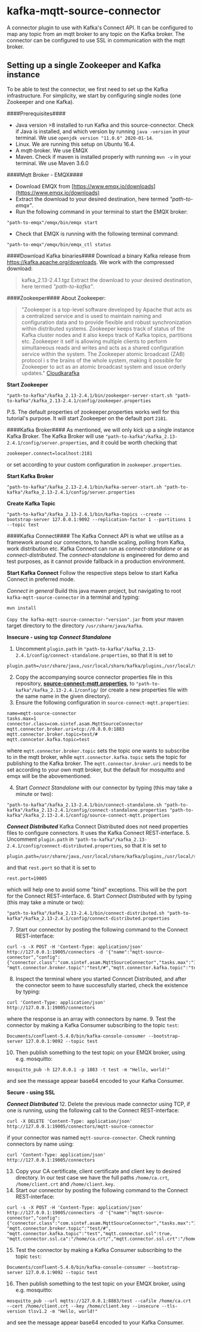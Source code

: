 
# kafka-mqtt-source-connector
A connector plugin to use with Kafka's Connect API. It can be configured to map any topic from an mqtt broker to any topic on the Kafka broker. The connector can be configured to use SSL in communication with the mqtt broker.

## Setting up a single Zookeeper and Kafka instance
To be able to test the connector, we first need to set up the Kafka infrastructure. For simplicity, we start by configuring single nodes (one Zookeeper and one Kafka).

####Prerequisites####
- Java version >8 installed to run Kafka and this source-connector. Check if Java is installed, and which version by running `java -version` in your terminal. We use `openjdk version "11.0.6" 2020-01-14`.
- Linux. We are running this setup on Ubuntu 16.4.
- A mqtt-broker. We use EMQX
- Maven. Check if maven is installed properly with running `mvn -v` in your terminal. We use Maven 3.6.0

####Mqtt Broker - EMQX####
- Download EMQX from [https://www.emqx.io/downloads](https://www.emqx.io/downloads)
- Extract the download to your desired destination, here termed _"path-to-emqx"_.
- Run the following command in your terminal to start the EMQX broker:
```
"path-to-emqx"/emqx/bin/emqx start
```
- Check that EMQX is running with the following terminal command:
 ```
"path-to-emqx"/emqx/bin/emqx_ctl status
```
 
####Download Kafka binaries#### 
Download a binary Kafka release from https://kafka.apache.org/downloads. We work with the compressed download:
>kafka_2.13-2.4.1.tgz
Extract the download to your desired destination, here termed _"path-to-kafka"_.

####Zookeeper####
About Zookeeper:
>"Zookeeper is a top-level software developed by Apache that acts as a centralized service and is used to maintain naming and configuration data and to provide flexible and robust synchronization within distributed systems. Zookeeper keeps track of status of the Kafka cluster nodes and it also keeps track of Kafka topics, partitions etc.
Zookeeper it self is allowing multiple clients to perform simultaneous reads and writes and acts as a shared configuration service within the system. The Zookeeper atomic broadcast (ZAB) protocol i s the brains of the whole system, making it possible for Zookeeper to act as an atomic broadcast system and issue orderly updates." [Cloudkarafka](https://www.cloudkarafka.com/blog/2018-07-04-cloudkarafka_what_is_zookeeper.html)

**Start Zookeeper**
```
"path-to-kafka"/kafka_2.13-2.4.1/bin/zookeeper-server-start.sh "path-to-kafka"/kafka_2.13-2.4.1/config/zookeeper.properties
```
P.S. The default properties of zookeeper.properties works well for this tutorial's purpose. It will start Zookeeper on the default port `2181`.

####Kafka Broker####
As mentioned, we will only kick up a single instance Kafka Broker. The Kafka Broker will use `"path-to-kafka"/kafka_2.13-2.4.1/config/server.properties`, and it could be worth checking that 
```
zookeeper.connect=localhost:2181
``` 
or set according to your custom configuration in `zookeeper.properties`.

**Start Kafka Broker**
```
"path-to-kafka"/kafka_2.13-2.4.1/bin/kafka-server-start.sh "path-to-kafka"/kafka_2.13-2.4.1/config/server.properties
```

**Create Kafka Topic**
```
"path-to-kafka"/kafka_2.13-2.4.1/bin/kafka-topics --create --bootstrap-server 127.0.0.1:9092 --replication-factor 1 --partitions 1 --topic test
```

####Kafka Connect####
The Kafka Connect API is what we utilise as a framework around our connectors, to handle scaling, polling from Kafka, work distribution etc. Kafka Connect can run as _connect-standalone_ or as _connect-distributed_. The _connect-standalone_ is engineered for demo and test purposes, as it cannot provide fallback in a production environment. 

**Start Kafka Connect**
Follow the respective steps below to start Kafka Connect in preferred mode. 

_Connect in general_
Build this java maven project, but navigating to root `kafka-mqtt-source-connector` in a terminal and typing:
```
mvn install
``` 
`Copy the kafka-mqtt-source-connector-"version".jar` from your maven target directory to the directory `/usr/share/java/kafka`.

**Insecure - using tcp**
__*Connect Standalone*__ 
1. Uncomment `plugin.path` in `"path-to-kafka"/kafka_2.13-2.4.1/config/connect-standalone.properties`, so that it is set to 
```
plugin.path=/usr/share/java,/usr/local/share/kafka/plugins,/usr/local/share/java/
``` 
2. Copy  the accompanying source connector properties file in this repository, **[source-connect-mqtt.properties](https://github.com/SINTEF-9012/kafka-mqtt-source-connector/src/main/resources/source-connect-mqtt.properties)**, to `"path-to-kafka"/kafka_2.13-2.4.1/config/` (or create a new properties file with the same name in the given directory).
3. Ensure the following configuration in `source-connect-mqtt.properties`:
```
name=mqtt-source-connector 
tasks.max=1
connector.class=com.sintef.asam.MqttSourceConnector
mqtt.connector.broker.uri=tcp://0.0.0.0:1883
mqtt.connector.broker.topic=test/#
mqtt.conncetor.kafka.topic=test
```
where `mqtt.connector.broker.topic` sets the topic one wants to subscribe to in the mqtt broker, while `mqtt.connector.kafka.topic` sets the topic for publishing to the Kafka broker. The `mqtt.connector.broker.uri` needs to be set according to your own mqtt broker, but the default for mosquitto and emqx will be the abovementioned. 

4. Start _Connect Standalone_ with our connector by typing (this may take a minute or two):
```
"path-to-kafka"/kafka_2.13-2.4.1/bin/connect-standalone.sh "path-to-kafka"/kafka_2.13-2.4.1/config/connect-standalone.properties "path-to-kafka"/kafka_2.13-2.4.1/config/source-connect-mqtt.properties
```

__*Connect Distributed*__ 
Kafka Connect Distributed does not need properties files to configure connectors. It uses the Kafka Connect REST-interface. 
5. Uncomment `plugin.path` in `"path-to-kafka"/kafka_2.13-2.4.1/config/connect-distributed.properties`, so that it is set to 
```
plugin.path=/usr/share/java,/usr/local/share/kafka/plugins,/usr/local/share/java/
``` 
and that `rest.port` so that it is set to
```
rest.port=19005
``` 
which will help one to avoid some "bind" exceptions. This will be the port for the Connect REST-interface.
6. Start _Connect Distributed_ with by typing (this may take a minute or two):
```
"path-to-kafka"/kafka_2.13-2.4.1/bin/connect-distributed.sh "path-to-kafka"/kafka_2.13-2.4.1/config/connect-distributed.properties
```
7. Start our connector by posting the following command to the Connect REST-interface:
```
curl -s -X POST -H 'Content-Type: application/json' http://127.0.0.1:19005/connectors -d '{"name":"mqtt-source-connector","config":{"connector.class":"com.sintef.asam.MqttSourceConnector","tasks.max":"1","mqtt.connector.broker.uri":"tcp://localhost:1883", "mqtt.connector.broker.topic":"test/#","mqtt.connector.kafka.topic":"test"}}'
```
8. Inspect the terminal where you started Conncet Distributed, and after the connector seem to have successfully started, check the existence by typing:
```
curl 'Content-Type: application/json' http://127.0.0.1:19005/connectors
```
where the response is an array with connectors by name.
9. Test the connector by making a Kafka Consumer subscribing to the topic `test`:
```
Documents/confluent-5.4.0/bin/kafka-console-consumer --bootstrap-server 127.0.0.1:9092 --topic test
``` 
10. Then publish something to the test topic on your EMQX broker, using e.g. mosquitto:
```
mosquitto_pub -h 127.0.0.1 -p 1883 -t test -m "Hello, world!"
```
and see the message appear base64 encoded to your Kafka Consumer.

**Secure - using SSL**  

__*Connect Distributed*__ 
12. Delete the previous made connector using TCP, if one is running, using the following call to the Connect REST-interface:
 ```
curl -X DELETE 'Content-Type: application/json' http://127.0.0.1:19005/connectors/mqtt-source-connector
```
if your connector was named `mqtt-source-connector`. Check running connectors by name using:
```
curl 'Content-Type: application/json' http://127.0.0.1:19005/connectors
``` 
13. Copy your CA certificate, client certificate and client key to desired directory. In our test case we have the full paths `/home/ca.crt`, `/home/client.crt` and `/home/client.key`. 
14. Start our connector by posting the following command to the Connect REST-interface:
```
curl -s -X POST -H 'Content-Type: application/json' http://127.0.0.1:19005/connectors -d '{"name":"mqtt-source-connector","config":{"connector.class":"com.sintef.asam.MqttSourceConnector","tasks.max":"1","mqtt.connector.broker.uri":"ssl://localhost:8883", "mqtt.connector.broker.topic":"test/#", "mqtt.connector.kafka.topic":"test","mqtt.connector.ssl":true, "mqtt.connector.ssl.ca":"/home/ca.crt/","mqtt.connector.ssl.crt":"/home/client.crt","mqtt.connector.ssl.key":"/home/client.key"}}'
```
15. Test the connector by making a Kafka Consumer subscribing to the topic `test`:
```
Documents/confluent-5.4.0/bin/kafka-console-consumer --bootstrap-server 127.0.0.1:9092 --topic test
``` 
16. Then publish something to the test topic on your EMQX broker, using e.g. mosquitto:
```
mosquitto_pub --url mqtts://127.0.0.1:8883/test --cafile /home/ca.crt --cert /home/client.crt --key /home/client.key --insecure --tls-version tlsv1.2 -m "Hello, world!"
```
and see the message appear base64 encoded to your Kafka Consumer.
